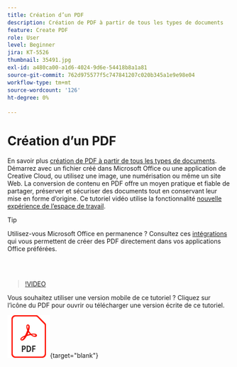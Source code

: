 ```yaml
---
title: Création d’un PDF
description: Création de PDF à partir de tous les types de documents
feature: Create PDF
role: User
level: Beginner
jira: KT-5526
thumbnail: 35491.jpg
exl-id: a480ca00-a1d6-4024-9d6e-54418b8a1a81
source-git-commit: 762d975577f5c747841207c020b345a1e9e98e04
workflow-type: tm+mt
source-wordcount: '126'
ht-degree: 0%

---
```


# Création d’un PDF

En savoir plus [création de PDF à partir de tous les types de documents](https://www.adobe.com/fr/acrobat/online/convert-pdf.html). Démarrez avec un fichier créé dans Microsoft Office ou une application de Creative Cloud, ou utilisez une image, une numérisation ou même un site Web. La conversion de contenu en PDF offre un moyen pratique et fiable de partager, préserver et sécuriser des documents tout en conservant leur mise en forme d’origine. Ce tutoriel vidéo utilise la fonctionnalité [nouvelle expérience de l’espace de travail](new-workspace.md).

>[!TIP]
>
>Utilisez-vous Microsoft Office en permanence ? Consultez ces [intégrations](../integrate/integrate-overview.md#microsoft) qui vous permettent de créer des PDF directement dans vos applications Office préférées.

<br> 

>[!VIDEO](https://video.tv.adobe.com/v/35491?quality=12&learn=on&hidetitle=true)

Vous souhaitez utiliser une version mobile de ce tutoriel ? Cliquez sur l’icône du PDF pour ouvrir ou télécharger une version écrite de ce tutoriel.

[![Image de l’icône du PDF](../assets/acrobat_PDF_96.png)](../assets/create_a_pdf.pdf){target="blank"}
